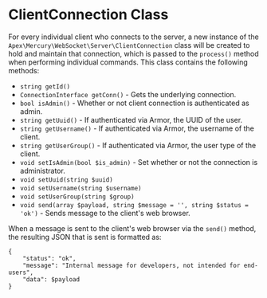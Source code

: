 
# ClientConnection Class

For every individual client who connects to the server, a new instance of the `Apex\Mercury\WebSocket\Server\ClientConnection` class will be created to hold and maintain that connection, which is passed to the `process()` method when performing individual commands.  This class contains the following methods:

* `string getId()`
* `ConnectionInterface getConn()` - Gets the underlying connection.
* `bool isAdmin()` - Whether or not client connection is authenticated as admin.
* `string getUuid()` - If authenticated via Armor, the UUID of the user.
* `string getUsername()` - If authenticated via Armor, the username of the client.
* `string getUserGroup()` - If authenticated via Armor, the user type of the client.
* `void setIsAdmin(bool $is_admin)` - Set whether or not the connection is administrator.
* `void setUuid(string $uuid)`
* `void setUsername(string $username)`
* `void setUserGroup(string $group)`
* `void send(array $payload, string $message = '', string $status = 'ok')` - Sends message to the client's web browser.

When a message is sent to the client's web browser via the `send()` method, the resulting JSON that is sent is formatted as:

~~~
{
    "status": "ok", 
    "message": "Internal message for developers, not intended for end-users", 
    "data": $payload
}
~~~






